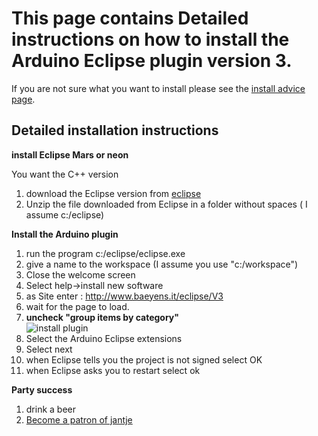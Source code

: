 This page contains Detailed instructions on how to install the Arduino Eclipse plugin version 3.
===

If you are not sure what you want to install please see the 
[install advice page]("install_advice.shtml").


Detailed installation instructions
-----
 
**install Eclipse Mars or neon** 

You want the C++ version

 1. download the Eclipse version from [eclipse](http://www.eclipse.org/) 
 2. Unzip the file downloaded from Eclipse in a folder without spaces ( I assume c:/eclipse) 
  
 **Install the Arduino plugin** 
 
 1. run the program c:/eclipse/eclipse.exe
 2. give a name to the workspace (I assume you use "c:/workspace") 
 3. Close the welcome screen
 4. Select help->install new software
 6. as Site enter : http://www.baeyens.it/eclipse/V3
  7. wait for the page to load.
 8. **uncheck "group items by category"**  
 ![install plugin](http://iloapp.baeyens.it/data/_gallery/public/6/141797573364988100_resized.png)
 9. Select the Arduino Eclipse extensions
 10. Select next
 11. when Eclipse tells you the project is not signed select OK
 12. when Eclipse asks you to restart select ok
  
 
 **Party success**
 
 1. drink a beer
 2. [Become a patron of jantje](http://eclipse.baeyens.it/donate.html "thanks")
    

